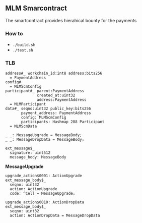 ## MLM Smarcontract

The smartcontract provides hierahical bounty for the payments

### How to

* `./build.sh`
* `./test.sh`

### TLB 

```
address#_ workchain_id:int8 address:bits256
  = PaymentAddress
config#_
  = MLMScmConfig
participant#_ parent:PaymentAddress
              created_at:uint32
              address:PaymentAddress
  = MLMParticipant
data#_ seqno:uint32 public_key:bits256
       payment_address: PaymentAddress
       config: MLMScmConfig
       participants: Hashmap 288 Participant
  = MLMScmData
```

```
_ _: MessageUpgrade = MessageBody;
_ _: MessageDropData = MessageBody;

ext_message$_
  signature: uint512
  message_body: MessageBody
```

**MessageUpgrade**
```
upgrade_action$0001: ActionUpgrade
ext_message_body$_
  seqno: uint32
  action: ActionUpgrade
  code: ^Cell = MessageUpgrade;
```

```
upgrade_action$0010: ActionDropData
ext_message_body$_
  seqno: uint32
  action: ActionDropData = MessageDropData
```
